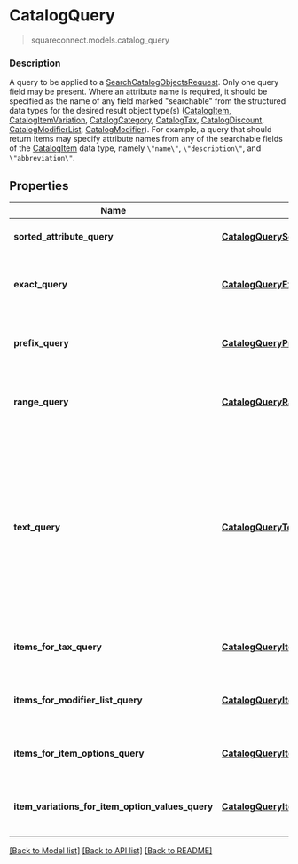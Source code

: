 # CatalogQuery
> squareconnect.models.catalog_query

### Description

A query to be applied to a [SearchCatalogObjectsRequest](#type-searchcatalogobjectsrequest). Only one query field may be present.  Where an attribute name is required, it should be specified as the name of any field marked \"searchable\" from the structured data types for the desired result object type(s) ([CatalogItem](#type-catalogitem), [CatalogItemVariation](#type-catalogitemvariation), [CatalogCategory](#type-catalogcategory), [CatalogTax](#type-catalogtax), [CatalogDiscount](#type-catalogdiscount), [CatalogModifierList](#type-catalogmodifierlist), [CatalogModifier](#type-catalogmodifier)).  For example, a query that should return Items may specify attribute names from any of the searchable fields of the [CatalogItem](#type-catalogitem) data type, namely `\"name\"`, `\"description\"`, and `\"abbreviation\"`.

## Properties
Name | Type | Description | Notes
------------ | ------------- | ------------- | -------------
**sorted_attribute_query** | [**CatalogQuerySortedAttribute**](CatalogQuerySortedAttribute.md) | A query that returns all objects, sorted by the given attribute. | [optional] 
**exact_query** | [**CatalogQueryExact**](CatalogQueryExact.md) | A query that returns only objects for which the given (string-valued) attribute has the given case-insensitive value. | [optional] 
**prefix_query** | [**CatalogQueryPrefix**](CatalogQueryPrefix.md) | A query that returns only objects for which the given (string-valued) attribute has the given case-insensitive prefix. | [optional] 
**range_query** | [**CatalogQueryRange**](CatalogQueryRange.md) | A query that returns only objects for which the given (integer-valued) attribute lies in the given range. | [optional] 
**text_query** | [**CatalogQueryText**](CatalogQueryText.md) | A query that returns only objects whose searchable attributes contain all of the given keywords as prefixes. For example, if a [CatalogItem](#type-catalogitem) contains attributes &#x60;{\&quot;name\&quot;: \&quot;t-shirt\&quot;}&#x60; and &#x60;{\&quot;description\&quot;: \&quot;Small, Purple\&quot;}&#x60;, it will be matched by the query &#x60;{\&quot;keywords\&quot;: [\&quot;shirt\&quot;, \&quot;sma\&quot;, \&quot;purp\&quot;]}&#x60;. | [optional] 
**items_for_tax_query** | [**CatalogQueryItemsForTax**](CatalogQueryItemsForTax.md) | A query that returns all [CatalogItem](#type-catalogitem)s that have any of the given [CatalogTax](#type-catalogtax)es enabled. | [optional] 
**items_for_modifier_list_query** | [**CatalogQueryItemsForModifierList**](CatalogQueryItemsForModifierList.md) | A query that returns all [CatalogItem](#type-catalogitem)s that have any of the given [CatalogModifierList](#type-catalogmodifierlist)s enabled. | [optional] 
**items_for_item_options_query** | [**CatalogQueryItemsForItemOptions**](CatalogQueryItemsForItemOptions.md) | A query that returns all [CatalogItem](#type-catalogitem)s that have all of the given [CatalogItemOption](#type-catalogitemoption)s. | [optional] 
**item_variations_for_item_option_values_query** | [**CatalogQueryItemVariationsForItemOptionValues**](CatalogQueryItemVariationsForItemOptionValues.md) | A query that returns all [CatalogItemVariation](#type-catalogitemvariations)s that have all of the given [CatalogItemOption](#type-catalogitemoption) values. | [optional] 

[[Back to Model list]](../README.md#documentation-for-models) [[Back to API list]](../README.md#documentation-for-api-endpoints) [[Back to README]](../README.md)


